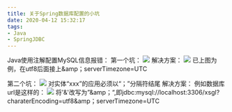 ```yaml
---
title: 关于Spring数据库配置的小坑
date: 2020-04-12 15:32:17
tags:
- Java
- SpringJDBC
---
```

Java使用注解配置MySQL信息报错：
第一个坑：
![](keng1.jpg)
解决方案：
![](pokeng1.jpg)
已上图为例，在utf8后面接上&amp；serverTimezone=UTC

第二个坑：
![](keng2.jpg)
对实体“xxx”的应用必须以“；”分隔符结尾
解决方案：
例如数据库url是这样的：
![](pokeng2.jpg)
将'&'改写为”&amp；“,即jdbc:mysql://localhost:3306/xsgl?charaterEncoding=utf8&amp；serverTimezone=UTC
